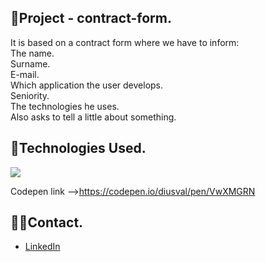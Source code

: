 ## 📍Project - contract-form.

It is based on a contract form where we have to inform: <br>
The name. <br>
Surname. <br>
E-mail. <br>
Which application the user develops. <br>
Seniority. <br>
The technologies he uses. <br>
Also asks to tell a little about something.<br>

## 🧩Technologies Used.

<p align="left" alt="Diusval" height="30" width="40">
  <a href="https://skillicons.dev">
    <img src="https://skillicons.dev/icons?i=html,css" />
  </a>
</p>

Codepen link -->https://codepen.io/diusval/pen/VwXMGRN<br>

## 👋🏼Contact.

 - [LinkedIn](https://www.linkedin.com/in/diusval)
